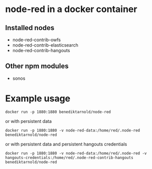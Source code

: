 node-red in a docker container
==============================

Installed nodes
---------------
* node-red-contrib-owfs 
* node-red-contrib-elasticsearch 
* node-red-contrib-hangouts

Other npm modules
-----------------
* sonos

Example usage
=============

	docker run -p 1880:1880 benediktarnold/node-red
	
or with persistent data

	docker run -p 1880:1880 -v node-red-data:/home/red/.node-red benediktarnold/node-red

or with persistent data and persistent hangouts credentials

	docker run -p 1880:1880 -v node-red-data:/home/red/.node-red -v hangouts-credentials:/home/red/.node-red-contrib-hangouts benediktarnold/node-red
